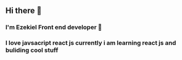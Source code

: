 ## Hi there 👋
### I'm Ezekiel  Front end developer :man:
### I love javsacript  react js currently i am learning react js and buliding cool stuff 
<!--
**ezekielnizamani/ezekielnizamani** is a ✨ _special_ ✨ repository because its `README.md` (this file) appears on your GitHub profile.
